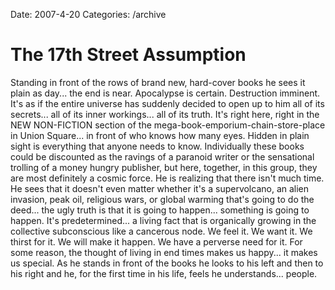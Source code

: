 Date: 2007-4-20
Categories: /archive

# The 17th Street Assumption

Standing in front of the rows of brand new, hard-cover books he sees it plain as day... the end is near.  Apocalypse is certain.  Destruction imminent.  It's as if the entire universe has suddenly decided to open up to him all of its secrets... all of its inner workings... all of its truth.  It's right here, right in the NEW NON-FICTION section of the mega-book-emporium-chain-store-place in Union Square... in front of who knows how many eyes.  Hidden in plain sight is everything that anyone needs to know. Individually these books could be discounted as the ravings of a paranoid writer or the sensational trolling of a money hungry publisher, but here, together, in this group, they are most definitely a cosmic force.  He is realizing that there isn't much time.  He sees that it doesn't even matter whether it's a supervolcano, an alien invasion, peak oil, religious wars, or global warming that's going to do the deed... the ugly truth is that it is going to happen... something is going to happen.  It's predetermined... a living fact that is organically growing in the collective subconscious like a cancerous node.  We feel it.  We want it.  We thirst for it.  We will make it happen.  We have a perverse need for it.  For some reason, the thought of living in end times makes us happy... it makes us special.  As he stands in front of the books he looks to his left and then to his right and he, for the first time in his life, feels he understands... people.
